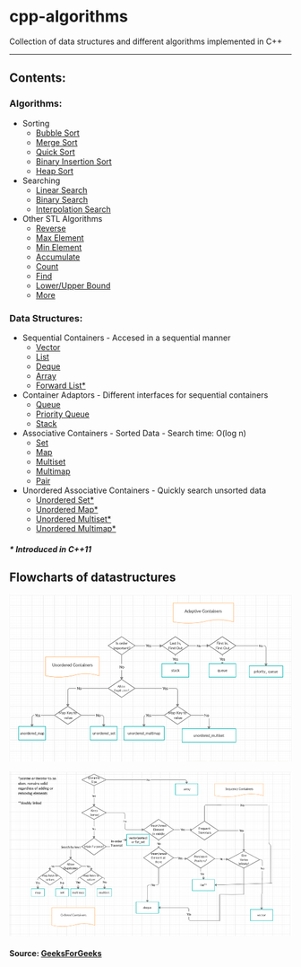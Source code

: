 # cpp-algorithms
Collection of data structures and different algorithms implemented in C++

---
## Contents:

### **Algorithms:**

- Sorting
    - [Bubble Sort](src/algorithms/sorting/bubble_sort.cpp)
    - [Merge Sort](src/algorithms/sorting/merge_sort.cpp)
    - [Quick Sort](src/algorithms/sorting/quick_sort.cpp)
    - [Binary Insertion Sort](src/algorithms/sorting/binary_insertion.cpp)
    - [Heap Sort](src/algorithms/sorting/heap_sort.cpp)
- Searching
    - [Linear Search](src/algorithms/searching/linear_search.cpp)
    - [Binary Search](src/algorithms/searching/binary_search.cpp)
    - [Interpolation Search](src/algorithms/searching/interpolation_search.cpp)
- Other STL Algorithms
    - [Reverse](src/algorithms/other_stl/other_stl_algo.cpp)
    - [Max Element](src/algorithms/other_stl/other_stl_algo.cpp)
    - [Min Element](src/algorithms/other_stl/other_stl_algo.cpp)
    - [Accumulate](src/algorithms/other_stl/other_stl_algo.cpp)
    - [Count](src/algorithms/other_stl/other_stl_algo.cpp)
    - [Find](src/algorithms/other_stl/other_stl_algo.cpp)
    - [Lower/Upper Bound](src/algorithms/other_stl/other_stl_algo.cpp)
    - [More](https://www.geeksforgeeks.org/c-magicians-stl-algorithms/)

### **Data Structures:**
- Sequential Containers - Accesed in a sequential manner
    - [Vector]()
    - [List]()
    - [Deque]()
    - [Array]()
    - [Forward List*]()
- Container Adaptors - Different interfaces for sequential containers
    - [Queue]()
    - [Priority Queue]()
    - [Stack]()
- Associative Containers - Sorted Data - Search time: O(log n)
    - [Set]()
    - [Map]()
    - [Multiset]()
    - [Multimap]()
    - [Pair]()
- Unordered Associative Containers - Quickly search unsorted data
    - [Unordered Set*]()
    - [Unordered Map*]()
    - [Unordered Multiset*]()
    - [Unordered Multimap*]()

##### * Introduced in C++11

## Flowcharts of datastructures

![flow1](img/flow1.png)

![flow2](img/flow2.png)

#### Source: [GeeksForGeeks](https://www.geeksforgeeks.org/the-c-standard-template-library-stl/)
